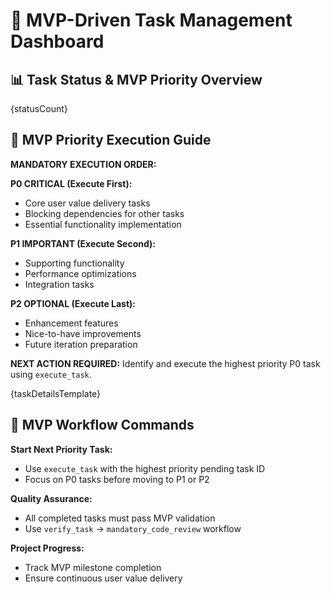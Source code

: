 # 🎯 MVP-Driven Task Management Dashboard

## 📊 Task Status & MVP Priority Overview

{statusCount}

## 🚀 MVP Priority Execution Guide

**MANDATORY EXECUTION ORDER:**

**P0 CRITICAL (Execute First):**
- Core user value delivery tasks
- Blocking dependencies for other tasks
- Essential functionality implementation

**P1 IMPORTANT (Execute Second):**
- Supporting functionality
- Performance optimizations
- Integration tasks

**P2 OPTIONAL (Execute Last):**
- Enhancement features
- Nice-to-have improvements
- Future iteration preparation

**NEXT ACTION REQUIRED:**
Identify and execute the highest priority P0 task using `execute_task`.

{taskDetailsTemplate}

## 🎯 MVP Workflow Commands

**Start Next Priority Task:**
- Use `execute_task` with the highest priority pending task ID
- Focus on P0 tasks before moving to P1 or P2

**Quality Assurance:**
- All completed tasks must pass MVP validation
- Use `verify_task` → `mandatory_code_review` workflow

**Project Progress:**
- Track MVP milestone completion
- Ensure continuous user value delivery
